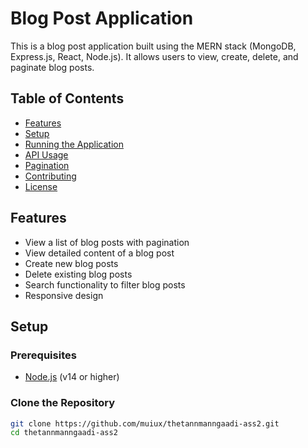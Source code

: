 # Blog Post Application

This is a blog post application built using the MERN stack (MongoDB, Express.js, React, Node.js). It allows users to view, create, delete, and paginate blog posts.

## Table of Contents

- [Features](#features)
- [Setup](#setup)
- [Running the Application](#running-the-application)
- [API Usage](#api-usage)
- [Pagination](#pagination)
- [Contributing](#contributing)
- [License](#license)

## Features

- View a list of blog posts with pagination
- View detailed content of a blog post
- Create new blog posts
- Delete existing blog posts
- Search functionality to filter blog posts
- Responsive design

## Setup

### Prerequisites

- [Node.js](https://nodejs.org/) (v14 or higher)

### Clone the Repository

```bash
git clone https://github.com/muiux/thetannmanngaadi-ass2.git
cd thetannmanngaadi-ass2
```
